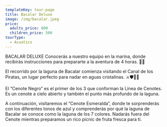 ```yaml
---
templateKey: tour-page
title: Bacalar Deluxe
image: /img/bacalar.jpeg
price:
  adults_price: 800
  children_price: 500
tourType:
  - Acuatico
---
```

BACALAR DELUXE Conocerás a nuestro equipo en la marina, donde recibirás instrucciones para prepararte a la aventura de 4 horas. 🚤🌊

El recorrido por la laguna de Bacalar comienza visitando el Canal de los Piratas, un lugar perfecto para nadar en aguas cristalinas. ⚔🛡🏴‍☠‍

El “Cenote Negro” es el primer de los 3 que conforman la Línea de Cenotes. Es un cenote a cielo abierto y también el punto más profundo de la laguna. 

A continuación, visitaremos el “Cenote Esmeralda”, donde te sorprenderás con los diferentes tonos de azul y comprenderás por qué la laguna de Bacalar se conoce como la laguna de los 7 colores. Nadarás fuera del Cenote mientras preparamos un rico picnic de fruta fresca para ti.